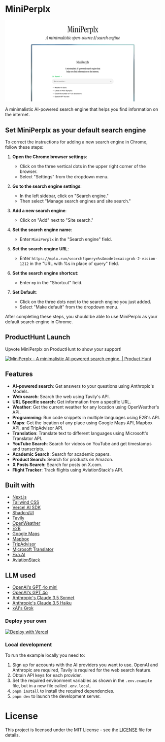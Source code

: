 # MiniPerplx

![MiniPerplx](/app/opengraph-image.png)

A minimalistic AI-powered search engine that helps you find information on the internet.

## Set MiniPerplx as your default search engine

To correct the instructions for adding a new search engine in Chrome, follow these steps:

1. **Open the Chrome browser settings**:
   - Click on the three vertical dots in the upper right corner of the browser.
   - Select "Settings" from the dropdown menu.

2. **Go to the search engine settings**:
   - In the left sidebar, click on "Search engine."
   - Then select "Manage search engines and site search."

3. **Add a new search engine**:
   - Click on "Add" next to "Site search."

4. **Set the search engine name**:
   - Enter `MiniPerplx` in the "Search engine" field.

5. **Set the search engine URL**:
   - Enter `https://mplx.run/search?query=%s&model=xai:grok-2-vision-1212` in the "URL with %s in place of query" field.

6. **Set the search engine shortcut**:
   - Enter `mp` in the "Shortcut" field.

7. **Set Default**:
   - Click on the three dots next to the search engine you just added.
   - Select "Make default" from the dropdown menu.

After completing these steps, you should be able to use MiniPerplx as your default search engine in Chrome.

## ProductHunt Launch

Upvote MiniPerplx on ProductHunt to show your support!

<a href="https://www.producthunt.com/posts/miniperplx?embed=true&utm_source=badge-featured&utm_medium=badge&utm_souce=badge-miniperplx" target="_blank"><img src="https://api.producthunt.com/widgets/embed-image/v1/featured.svg?post_id=481378&theme=light" alt="MiniPerplx - A&#0032;minimalistic&#0032;AI&#0045;powered&#0032;search&#0032;engine&#0046; | Product Hunt" style="width: 250px; height: 54px;" width="250" height="54" /></a>

## Features

- **AI-powered search**: Get answers to your questions using Anthropic's Models.
- **Web search**: Search the web using Tavily's API.
- **URL Specific search**: Get information from a specific URL.
- **Weather**: Get the current weather for any location using OpenWeather's API.
- **Programming**: Run code snippets in multiple languages using E2B's API.
- **Maps**: Get the location of any place using Google Maps API, Mapbox API, and TripAdvisor API.
- **Translation**: Translate text to different languages using Microsoft's Translator API.
- **YouTube Search**: Search for videos on YouTube and get timestamps and transcripts.
- **Academic Search**: Search for academic papers.
- **Product Search**: Search for products on Amazon.
- **X Posts Search**: Search for posts on X.com.
- **Flight Tracker**: Track flights using AviationStack's API.

## Built with
- [Next.js](https://nextjs.org/)
- [Tailwind CSS](https://tailwindcss.com/)
- [Vercel AI SDK](https://sdk.vercel.ai/docs)
- [Shadcn/UI](https://ui.shadcn.com/)
- [Tavily](https://tavily.com/)
- [OpenWeather](https://openweathermap.org/)
- [E2B](https://e2b.dev/)
- [Google Maps](https://developers.google.com/maps)
- [Mapbox](https://www.mapbox.com/)
- [TripAdvisor](https://www.tripadvisor.com/)
- [Microsoft Translator](https://www.microsoft.com/en-us/translator)
- [Exa.AI](https://exa.ai/)
- [AviationStack](https://aviationstack.com/)

## LLM used
- [OpenAI's GPT 4o mini](https://openai.com/index/gpt-4o-mini-advancing-cost-efficient-intelligence/)
- [OpenAI's GPT 4o](https://openai.com/index/hello-gpt-4o/)
- [Anthropic's Claude 3.5 Sonnet](https://www.anthropic.com/news/claude-3-5-sonnet/)
- [Anthropic's Claude 3.5 Haiku](https://www.anthropic.com/claude/haiku)
- [xAI's Grok](https://x.ai/grok)

### Deploy your own

[![Deploy with Vercel](https://vercel.com/button)](https://vercel.com/new/clone?repository-url=https%3A%2F%2Fgithub.com%2Fzaidmukaddam%2Fminiperplx&env=OPENAI_API_KEY,ANTHROPIC_API_KEY,GROQ_API_KEY,TAVILY_API_KEY,OPENWEATHER_API_KEY,E2B_API_KEY&envDescription=API%20keys%20needed%20for%20application)

### Local development

To run the example locally you need to:

1. Sign up for accounts with the AI providers you want to use. OpenAI and Anthropic are required, Tavily is required for the web search feature.
2. Obtain API keys for each provider.
3. Set the required environment variables as shown in the `.env.example` file, but in a new file called `.env.local`.
4. `pnpm install` to install the required dependencies.
5. `pnpm dev` to launch the development server.

# License

This project is licensed under the MIT License - see the [LICENSE](LICENSE) file for details.
